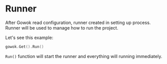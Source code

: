 # Runner

After Gowok read configuration, runner created in setting up process.
Runner will be used to manage how to run the project.

Let's see this example:
```go
gowok.Get().Run()
```
`Run()` function will start the runner
and everything will running immediately.
